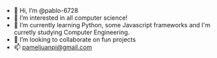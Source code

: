 - 👋 Hi, I’m @pablo-6728
- 👀 I’m interested in all computer science!
- 🌱 I’m currently learning Python, some Javascript frameworks and I'm curretly studying Computer Engineering.
- 💞️ I’m looking to collaborate on fun projects
- 📫 pameljuanpi@gmail.com

<!---
pablo-6728/pablo-6728 is a ✨ special ✨ repository because its `README.md` (this file) appears on your GitHub profile.
You can click the Preview link to take a look at your changes.
--->
